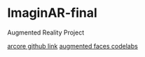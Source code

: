 # ImaginAR-final
Augmented Reality Project 

[arcore github link](https://github.com/google-ar/arcore-android-sdk/releases)
[augmented faces codelabs](https://codelabs.developers.google.com/codelabs/augmented-faces-with-sceneform/index.html?index=..%2F..index#0)


